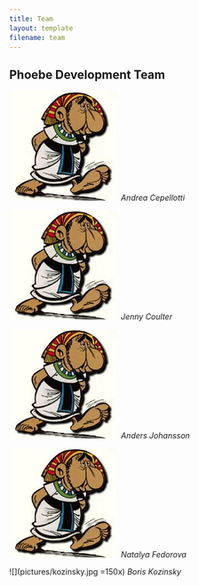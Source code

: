 ```yaml
---
title: Team
layout: template
filename: team
---
```


## Phoebe Development Team

![](pictures/andrea.png)
*Andrea Cepellotti*

![](pictures/andrea.png)
*Jenny Coulter*

![](pictures/andrea.png)
*Anders Johansson*

![](pictures/andrea.png)
*Natalya Fedorova*

![](pictures/kozinsky.jpg =150x)
*Boris Kozinsky*
